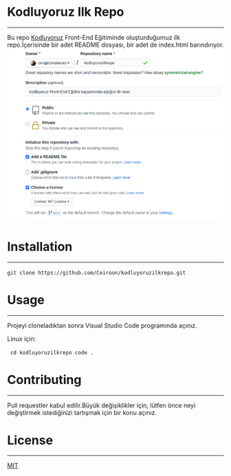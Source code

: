# Kodluyoruz Ilk Repo
----
Bu repo [Kodluyoruz](https://www.kodluyoruz.org/) Front-End Eğitiminde oluşturduğumuz ilk repo.İçerisinde bir adet README dosyası, bir adet de index.html barındırıyor.
![Görsel](https://github.com/Kodluyoruz/taskforce/raw/main/git/odev1/figures/github.png)
# Installation
---

``` git clone https://github.com/Ceiroon/kodluyoruzilkrepo.git ```

# Usage
----
Projeyi cloneladıktan sonra Visual Studio Code programında açınız.

Linux için:


``` cd kodluyoruzilkrepo code .```

# Contributing
---
Pull requestler kabul edilir.Büyük değişiklikler için, lütfen önce neyi değiştirmek istediğinizi tartışmak için bir konu açınız.

# License
---
[MIT]()


